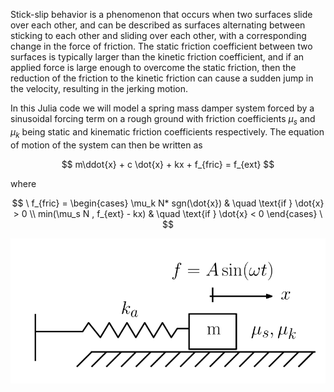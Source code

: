 Stick-slip behavior is a phenomenon that occurs when two surfaces slide over each other, and can be described as surfaces alternating between sticking to each other and sliding over each other, with a corresponding change in the force of friction. The static friction coefficient between two surfaces is typically larger than the kinetic friction coefficient, and if an applied force is large enough to overcome the static friction, then the reduction of the friction to the kinetic friction can cause a sudden jump in the velocity, resulting in the jerking motion.

In this Julia code we will model a spring mass damper system forced by a sinusoidal forcing term on a rough ground with friction coefficients 
$\mu_s$ and $\mu_k$ being static and kinematic friction coefficients respectively. The equation of motion of the system can then be written as 

$$ m\ddot{x} + c \dot{x} + kx + f_{fric} = f_{ext}  $$

where 

$$
 \ f_{fric} =
  \begin{cases}
      \mu_k N* sgn(\dot{x})     & \quad \text{if } \dot{x} > 0 \\
   min(\mu_s N , f_{ext} - kx)  & \quad \text{if } \dot{x} < 0
  \end{cases}
\
$$

![alt text](https://github.com/amanna/friction/blob/master/spring%20mass%20white.png)



